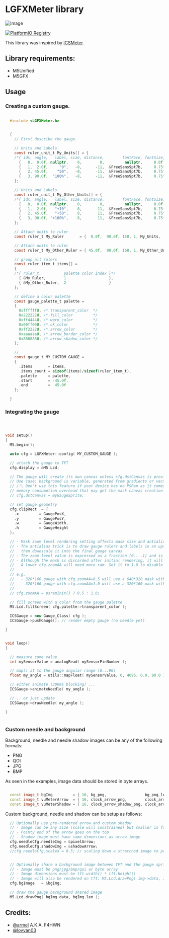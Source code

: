 # LGFXMeter library


![image](https://user-images.githubusercontent.com/1893754/166322961-1f34e81a-ebb4-4c7b-8c05-4857d09a3456.png)



[![PlatformIO Registry](https://badges.registry.platformio.org/packages/tobozo/library/LGFXMeter.svg)](https://registry.platformio.org/packages/libraries/tobozo/LGFXMeter)

This library was inspired by [ICSMeter](https://github.com/armel/ICSMeter).


## Library requirements:

  - M5Unified
  - M5GFX


## Usage




### Creating a custom gauge.



```C

  #include <LGFXMeter.h>


  {
    // First describe the gauge.

    // Units and Labels.
    const ruler_unit_t My_Units[] = {
    /*{ idx, angle,   label, size, distance,        fontFace, fontSize, textDatum }*/
      {   0,  0.0f, nullptr,    0,        0,         nullptr,     0.0f,  MC_DATUM },
      {   1,  2.0f,     "0",   -8,      -11,  &FreeSans9pt7b,     0.75f, MC_DATUM },
      {   2, 45.0f,    "50",   -8,      -11,  &FreeSans9pt7b,     0.75f, MC_DATUM },
      {   3, 90.0f,  "100%",   -8,      -11,  &FreeSans9pt7b,     0.75f, MC_DATUM },
    };

    // Units and Labels
    const ruler_unit_t My_Other_Units[] = {
    /*{ idx, angle,   label, size, distance,        fontFace, fontSize, textDatum }*/
      {   0,  0.0f, nullptr,    0,        0,         nullptr,     0.0f,  MC_DATUM },
      {   1,  2.0f,   "+10",    8,       11,  &FreeSans9pt7b,     0.75f, MC_DATUM },
      {   2, 45.0f,   "+50",    8,       11,  &FreeSans9pt7b,     0.75f, MC_DATUM },
      {   3, 90.0f, "+100%",    8,       11,  &FreeSans9pt7b,     0.75f, MC_DATUM },
    };

    // Attach units to ruler
    const ruler_t My_Ruler       = {  0.0f,  90.0f, 150, 1, My_Units,       sizeof(My_Units)/sizeof(ruler_unit_t) };

    // Attach units to ruler
    const ruler_t My_Other_Ruler = { 45.0f,  90.0f, 160, 1, My_Other_Units, sizeof(My_Other_Units)/sizeof(ruler_unit_t) };

    // group all rulers
    const ruler_item_t items[] =
    {
    /*{ ruler_t,          palette color index }*/
      { &My_Ruler,        1                   },
      { &My_Other_Ruler,  2                   }
    };

    // define a color palette
    const gauge_palette_t palette =
    {
      0xffffffU, /*.transparent_color  */
      0x222222U, /*.fill_color         */
      0xff4444U, /*.warn_color         */
      0x00ff00U, /*.ok_color           */
      0xff2222U, /*.arrow_color        */
      0xaaaaaaU, /*.arrow_border_color */
      0x888888U, /*.arrow_shadow_color */
    };

    //
    const gauge_t MY_CUSTOM_GAUGE =
    {
      .items       = items,
      .items_count = sizeof(items)/sizeof(ruler_item_t),
      .palette     = palette,
      .start       = -45.0f,
      .end         =  45.0f
    };

  }

```




### Integrating the gauge

```C++



void setup()
{
  M5.begin();

  auto cfg = LGFXMeter::config( MY_CUSTOM_GAUGE );

  // attach the gauge to TFT
  cfg.display = &M5.Lcd;

  // The gauge will create its own canvas unless cfg.dstCanvas is provided.
  // Use case: background is variable, generated from gradients or vector drawings.
  // /!\ Don't use this feature if your device has no PSRam as it comes with a
  // memory consumption overhead that may get the mask canvas creation to fail.
  // cfg.dstCanvas = myGaugeSprite;

  // set gauge geometry
  cfg.clipRect  = {
    .x         = GaugePosX,
    .y         = GaugePosY,
    .w         = GaugeWidth,
    .h         = GaugeHeight
  };

  // - Mask zoom level rendering setting affects mask size and antialias
  // - The antialias trick is to draw gauge rulers and labels in an upscaled, low bit depth, canvas, and
  //   then downscale it into the final gauge canvas
  // - The zoom level value is expressed as a fraction [0....1] and is applied to the mask canvas.
  // - Although the mask is discarded after initial rendering, it will need some available ram.
  //   A lower cfg.zoomAA will need more ram. Set it to 1.0 to disable Antialias and consume minimal ram.
  //
  // e.g.
  //   - 320*160 gauge with cfg.zoomAA=0.5 will use a 640*320 mask with antialias
  //   - 320*160 gauge with cfg.zoomAA=1.0 will use a 320*160 mask with NO antialias
  //
  // cfg.zoomAA = psramInit() ? 0.5 : 1.0;

  // fill screen with a color from the gauge palette
  M5.Lcd.fillScreen( cfg.palette->transparent_color );

  ICSGauge = new Gauge_Class( cfg );
  ICSGauge->pushGauge(); // render empty gauge (no needle yet)

}


void loop()
{

  // measure some value
  int mySensorValue = analogRead( mySensorPinNumber );

  // map() it to the gauge angular range [0...90]
  float my_angle = utils::mapFloat( mySensorValue, 0, 4095, 0.0, 90.0 );

  // either animate (300ms blocking) ...
  ICSGauge->animateNeedle( my_angle );

  // .. or just update
  ICSGauge->drawNeedle( my_angle );

}



```


### Custom needle and background

Background, needle and needle shadow images can be any of the following formats:

  - PNG
  - QOI
  - JPG
  - BMP

As seen in the examples, image data should be stored in byte arrays.

```C++

  const image_t bgImg         = { 16, bg_png,                 bg_png_len,                 IMAGE_PNG, 320, 240 };
  const image_t vuMeterArrow  = { 16, clock_arrow_png,        clock_arrow_png_len,        IMAGE_PNG, 16, 144 };
  const image_t vuMeterShadow = { 16, clock_arrow_shadow_png, clock_arrow_shadow_png_len, IMAGE_PNG, 16, 144 };


```

Custom background, needle and shadow can be setup as follows:


```C++
  // Optionally use pre-rendered arrow and custom shadow
  // - Image can be any size (scale will constrained) but smaller is faster, transparent png works
  // - Pointy end of the arrow goes on the top
  // - Shadow image must have same dimensions as arrow image
  cfg.needleCfg.needleImg = &pixelArrow;
  cfg.needleCfg.shadowImg = &shadowArrow;
  //cfg.needleCfg.scaleX = 0.5; // scaling down a stretched image to produce nicer antialiased result


  // Optionally share a background image between TFT and the gauge sprite
  // - Image must be png/jpg/bmp/qoi or byte array
  // - Image dimensions must be tft.width() * tft.height()
  // - Image will also be rendered on tft: M5.Lcd.drawPng( img->data, img->len, 0, 0 );
  cfg.bgImage   = &bgImg;

  // draw the gauge background shared image
  M5.Lcd.drawPng( bgImg.data, bgImg.len );

```





## Credits:

- [@armel](https://github.com/armel) A.K.A. F4HWN
- [@lovyan03](https://github.com/lovyan03)



